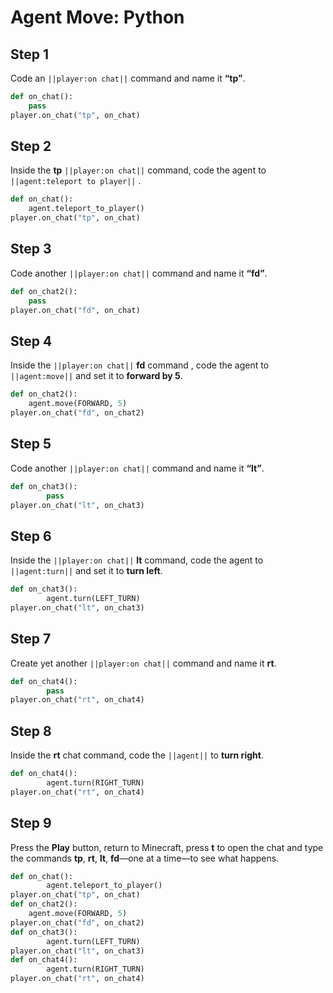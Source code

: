 # Agent Move: Python

## Step 1
Code an ``||player:on chat||`` command and name it **“tp”**.

```python
def on_chat():
    pass
player.on_chat("tp", on_chat)
```

## Step 2

Inside the **tp**  ``||player:on chat||`` command, code the agent to ``||agent:teleport to player||`` .

```python
def on_chat():
    agent.teleport_to_player()
player.on_chat("tp", on_chat)
```

## Step 3

Code another ``||player:on chat||`` command and name it **“fd”**.

```python
def on_chat2():
    pass
player.on_chat("fd", on_chat)
```

## Step 4

Inside the  ``||player:on chat||`` **fd** command , code the agent to ``||agent:move||`` and set it to **forward by 5**. 

```python
def on_chat2():
    agent.move(FORWARD, 5)
player.on_chat("fd", on_chat2)
```

## Step 5

Code another ``||player:on chat||`` command and name it **“lt”**.

```python
def on_chat3():
        pass
player.on_chat("lt", on_chat3)
```

## Step 6

Inside the ``||player:on chat||`` **lt** command, code the agent to ``||agent:turn||`` and set it to **turn left**.

```python
def on_chat3():
        agent.turn(LEFT_TURN)
player.on_chat("lt", on_chat3)
```

## Step 7

Create yet another ``||player:on chat||`` command and name it **rt**.

```python
def on_chat4():
        pass
player.on_chat("rt", on_chat4)
```

## Step 8

Inside the **rt** chat command, code the ``||agent||`` to **turn right**.

```python
def on_chat4():
        agent.turn(RIGHT_TURN)
player.on_chat("rt", on_chat4)
```

## Step 9

Press the **Play** button, return to Minecraft, press **t** to open the chat and type the commands **tp**, **rt**, **lt**, **fd**—one at a time—to see what happens.

```python
def on_chat():
        agent.teleport_to_player()
player.on_chat("tp", on_chat)
def on_chat2():
    agent.move(FORWARD, 5)
player.on_chat("fd", on_chat2)
def on_chat3():
        agent.turn(LEFT_TURN)
player.on_chat("lt", on_chat3)
def on_chat4():
        agent.turn(RIGHT_TURN)
player.on_chat("rt", on_chat4)
```

